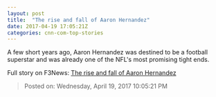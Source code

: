 ```yaml
---
layout: post
title:  "The rise and fall of Aaron Hernandez"
date: 2017-04-19 17:05:21Z
categories: cnn-com-top-stories
---
```


A few short years ago, Aaron Hernandez was destined to be a football superstar and was already one of the NFL's most promising tight ends.


Full story on F3News: [The rise and fall of Aaron Hernandez](http://www.f3nws.com/n/jqpdBG)

> Posted on: Wednesday, April 19, 2017 10:05:21 PM
